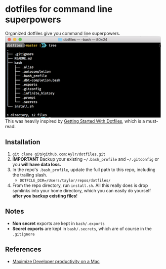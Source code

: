 # dotfiles for command line superpowers

Organized dotfiles give you command line superpowers.
![screenshot](bash_screenshot.png)
This was heavily inspired by [Getting Started With Dotfiles](https://medium.com/@webprolific/getting-started-with-dotfiles-43c3602fd789), which is a must-read. 

## Installation

1. `git clone git@github.com:Aylr/dotfiles.git`
2. **IMPORTANT** Backup your existing `~/.bash_profile` and `~/.gitconfig` or you **will have data loss.**
3. In the repo's `.bash_profile`, update the full path to this repo, including the trailing slash.
    - `DOTFILE_DIR=/Users/taylor/repos/dotfiles/`
3. From the repo directory, run `install.sh`. All this really does is drop symlinks into your home directory, which you can easily do yourself **after you backup existing files!**

## Notes

- **Non secret** exports are kept in `bash/.exports`
- **Secret exports** are kept in `bash/.secrets`, which are of course in the `.gitignore`

## References

- [Maximize Developer productivity on a Mac](https://medium.com/@ankushagarwal/maximize-developer-productivity-on-a-mac-a9ae6fbaedab)
